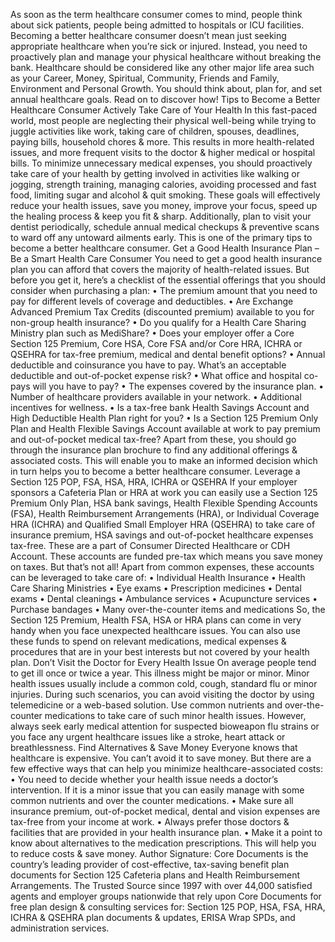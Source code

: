 As soon as the term healthcare consumer comes to mind, people think about sick patients, people being admitted to hospitals or ICU facilities. 
Becoming a better healthcare consumer doesn’t mean just seeking appropriate healthcare when you’re sick or injured. Instead, you need to proactively plan and manage your physical healthcare without breaking the bank. 
Healthcare should be considered like any other major life area such as your Career, Money, Spiritual, Community, Friends and Family, Environment and Personal Growth.  You should think about, plan for, and set annual healthcare goals. Read on to discover how!
Tips to Become a Better Healthcare Consumer
Actively Take Care of Your Health
In this fast-paced world, most people are neglecting their physical well-being while trying to juggle activities like work, taking care of children, spouses, deadlines, paying bills, household chores & more. This results in more health-related issues, and more frequent visits to the doctor & higher medical or hospital bills. 
To minimize unnecessary medical expenses, you should proactively take care of your health by getting involved in activities like walking or jogging, strength training, managing calories, avoiding processed and fast food, limiting sugar and alcohol & quit smoking. These goals will effectively reduce your health issues, save you money, improve your focus, speed up the healing process & keep you fit & sharp.
Additionally, plan to visit your dentist periodically, schedule annual medical checkups & preventive scans to ward off any untoward ailments early. This is one of the primary tips to become a better healthcare consumer.
Get a Good Health Insurance Plan – Be a Smart Health Care Consumer
You need to get a good health insurance plan you can afford that covers the majority of health-related issues. But before you get it, here’s a checklist of the essential offerings that you should consider when purchasing a plan:
•	The premium amount that you need to pay for different levels of coverage and deductibles.
•	Are Exchange Advanced Premium Tax Credits (discounted premium) available to you for non-group health insurance?
•	Do you qualify for a Health Care Sharing Ministry plan such as MediShare?
•	Does your employer offer a Core Section 125 Premium, Core HSA, Core FSA and/or Core HRA, ICHRA or QSEHRA for tax-free premium, medical and dental benefit options? 
•	Annual deductible and coinsurance you have to pay. What’s an acceptable deductible and out-of-pocket expense risk?
•	What office and hospital co-pays will you have to pay?
•	The expenses covered by the insurance plan.
•	Number of healthcare providers available in your network.
•	Additional incentives for wellness.
•	Is a tax-free bank Health Savings Account and High Deductible Health Plan right for you?
•	Is a Section 125 Premium Only Plan and Health Flexible Savings Account available at work to pay premium and out-of-pocket medical tax-free?
Apart from these, you should go through the insurance plan brochure to find any additional offerings & associated costs.  This will enable you to make an informed decision which in turn helps you to become a better healthcare consumer.
Leverage a Section 125 POP, FSA, HSA, HRA, ICHRA or QSEHRA
If your employer sponsors a Cafeteria Plan or HRA at work you can easily use a Section 125 Premium Only Plan, HSA bank savings, Health Flexible Spending Accounts (FSA), Health Reimbursement Arrangements (HRA), or Individual Coverage HRA (ICHRA) and Qualified Small Employer HRA (QSEHRA) to take care of insurance premium, HSA savings and out-of-pocket healthcare expenses tax-free.
These are a part of Consumer Directed Healthcare or CDH Account. These accounts are funded pre-tax which means you save money on taxes. But that’s not all! 
Apart from common expenses, these accounts can be leveraged to take care of:
•	Individual Health Insurance
•	Health Care Sharing Ministries
•	Eye exams
•	Prescription medicines
•	Dental exams
•	Dental cleanings
•	Ambulance services
•	Acupuncture services
•	Purchase bandages
•	Many over-the-counter items and medications
So, the Section 125 Premium, Health FSA, HSA or HRA plans can come in very handy when you face unexpected healthcare issues. You can also use these funds to spend on relevant medications, medical expenses & procedures that are in your best interests but not covered by your health plan. 
Don’t Visit the Doctor for Every Health Issue
On average people tend to get ill once or twice a year. This illness might be major or minor.
Minor health issues usually include a common cold, cough, standard flu or minor injuries.  During such scenarios, you can avoid visiting the doctor by using telemedicine or a web-based solution.  Use common nutrients and over-the-counter medications to take care of such minor health issues. 
However, always seek early medical attention for suspected bioweapon flu strains or you face any urgent healthcare issues like a stroke, heart attack or breathlessness.
Find Alternatives & Save Money
Everyone knows that healthcare is expensive. You can’t avoid it to save money. But there are a few effective ways that can help you minimize healthcare-associated costs:
•	You need to decide whether your health issue needs a doctor’s intervention. If it is a minor issue that you can easily manage with some common nutrients and over the counter medications.
•	Make sure all insurance premium, out-of-pocket medical, dental and vision expenses are tax-free from your income at work.
•	Always prefer those doctors & facilities that are provided in your health insurance plan.
•	Make it a point to know about alternatives to the medication prescriptions. This will help you to reduce costs & save money.
Author Signature: Core Documents is the country’s leading provider of cost-effective, tax-saving benefit plan documents for Section 125 Cafeteria plans and Health Reimbursement Arrangements. The Trusted Source since 1997 with over 44,000 satisfied agents and employer groups nationwide that rely upon Core Documents for free plan design & consulting services for: Section 125 POP, HSA, FSA, HRA, ICHRA & QSEHRA plan documents & updates, ERISA Wrap SPDs, and administration services.
